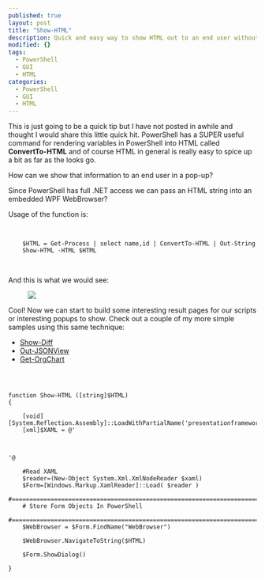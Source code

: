 ```yaml
---
published: true
layout: post
title: "Show-HTML"
description: Quick and easy way to show HTML out to an end user without having to open a browser or save any HTML file to the disk.
modified: {}
tags: 
  - PowerShell
  - GUI
  - HTML
categories: 
  - PowerShell
  - GUI
  - HTML
---
```


This is just going to be a quick tip but I have not posted in awhile and thought I would share this little quick hit. PowerShell has a SUPER useful command for rendering variables in PowerShell into HTML called **ConvertTo-HTML** and of course HTML in general is really easy to spice up a bit as far as the looks go. 

How can we show that information to an end user in a pop-up?

Since PowerShell has full .NET access we can pass an HTML string into an embedded WPF WebBrowser?

Usage of the function is:

<pre> <code class="ps">

    $HTML = Get-Process | select name,id | ConvertTo-HTML | Out-String
    Show-HTML -HTML $HTML

</code> </pre>

And this is what we would see:

<figure>
	<img src="{{ site.url }}/images/Show-HTML.jpg">
</figure>

Cool! Now we can start to build some interesting result pages for our scripts or interesting popups to show. Check out a couple of my more simple samples using this same technique:

* [Show-Diff](https://gist.github.com/Tiberriver256/8d0ea1edb4f1c8afedfe79f211e5323a)
* [Out-JSONView](https://gist.github.com/Tiberriver256/daba16524fa70ff2f4e0cd37fc366aef)
* [Get-OrgChart](https://gist.github.com/Tiberriver256/6335193d77b9617beedf3bb117974ce7)


<pre> <code class="ps">


function Show-HTML ([string]$HTML)
{

    [void][System.Reflection.Assembly]::LoadWithPartialName('presentationframework')
    [xml]$XAML = @'
    <Window
        xmlns="http://schemas.microsoft.com/winfx/2006/xaml/presentation"
        xmlns:x="http://schemas.microsoft.com/winfx/2006/xaml"
        Title="PowerShell HTML GUI" WindowStartupLocation="CenterScreen">
            <WebBrowser Name="WebBrowser"></WebBrowser>
    </Window>
'@

    #Read XAML
    $reader=(New-Object System.Xml.XmlNodeReader $xaml) 
    $Form=[Windows.Markup.XamlReader]::Load( $reader )
    #===========================================================================
    # Store Form Objects In PowerShell
    #===========================================================================
    $WebBrowser = $Form.FindName("WebBrowser")

    $WebBrowser.NavigateToString($HTML)

    $Form.ShowDialog()

}

</code> </pre>
